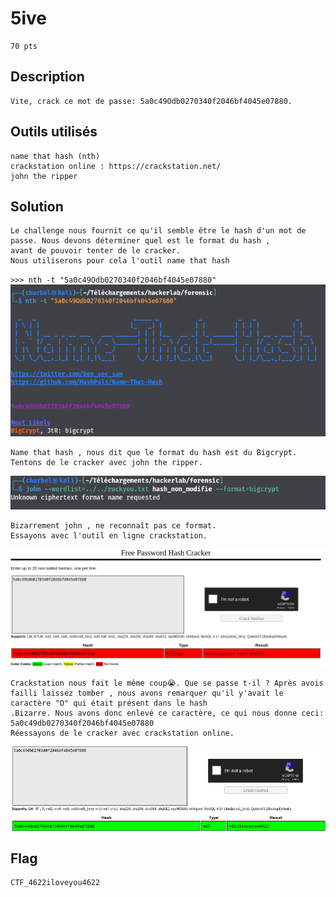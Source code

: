# 5ive
```
70 pts
```
## Description
```
Vite, crack ce mot de passe: 5a0c49Odb0270340f2046bf4045e07880.

```
## Outils utilisés
```
name that hash (nth)
crackstation online : https://crackstation.net/
john the ripper

```
## Solution
```
Le challenge nous fournit ce qu'il semble être le hash d'un mot de passe. Nous devons déterminer quel est le format du hash ,
avant de pouvoir tenter de le cracker.
Nous utiliserons pour cela l'outil name that hash

```
`>>> nth -t "5a0c49Odb0270340f2046bf4045e07880" `
<img src="File/nth.png" >

```
Name that hash , nous dit que le format du hash est du Bigcrypt. Tentons de le cracker avec john the ripper.

```
<img src="File/unknow_hash.png">

```
Bizarrement john , ne reconnaît pas ce format.
Essayons avec l'outil en ligne crackstation.
```
<img src="File/crackstation.png">

```
Crackstation nous fait le même coup😭. Que se passe t-il ? Après avois failli laissez tomber , nous avons remarquer qu'il y'avait le caractère "O" qui était présent dans le hash
.Bizarre. Nous avons donc enlevé ce caractère, ce qui nous donne ceci: 5a0c49db0270340f2046bf4045e07880
Réessayons de le cracker avec crackstation online.

```
<img src="File/password_crack.png" >

## Flag
```
CTF_4622iloveyou4622
```


